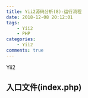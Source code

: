 ```yaml
---
title: Yii2源码分析(8)-运行流程
date: 2018-12-08 20:12:01
tags:
    - Yii2
    - PHP
categories:
    - Yii2
comments: true
---
```


Yii2

## 入口文件(index.php)
